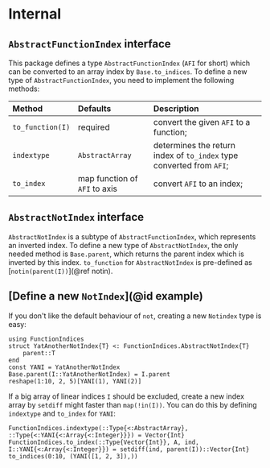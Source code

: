 # Internal

## `AbstractFunctionIndex` interface

This package defines a type `AbstractFunctionIndex` (`AFI` for short) which can be converted to an array index by `Base.to_indices`. To define a new type of `AbstractFunctionIndex`, you need to implement the following methods:

| Method | Defaults | Description |
| :----- | :------- | :---------- |
| `to_function(I)` | required | convert the given `AFI` to a function; |
| `indextype` | `AbstractArray` | determines the return index of `to_index` type converted from `AFI`; |
| `to_index` | map function of `AFI` to axis | convert `AFI` to an index; |

## `AbstractNotIndex` interface

`AbstractNotIndex` is a subtype of `AbstractFunctionIndex`, which represents an inverted index.
To define a new type of `AbstractNotIndex`, the only needed method is `Base.parent`,
which returns the parent index which is inverted by this index.
`to_function` for `AbstractNotIndex` is pre-defined as [`notin(parent(I))`](@ref notin).

## [Define a new `NotIndex`](@id example)

If you don't like the default behaviour of `not`, creating a new `Notindex` type is easy:

```@example new-not
using FunctionIndices
struct YatAnotherNotIndex{T} <: FunctionIndices.AbstractNotIndex{T}
    parent::T
end
const YANI = YatAnotherNotIndex
Base.parent(I::YatAnotherNotIndex) = I.parent
reshape(1:10, 2, 5)[YANI(1), YANI(2)]
```

If a big array of linear indices `I` should be excluded,
create a new index array by `setdiff` might faster than `map(!in(I))`.
You can do this by defining `indextype` and `to_index` for `YANI`:

```@example new-not
FunctionIndices.indextype(::Type{<:AbstractArray}, ::Type{<:YANI{<:Array{<:Integer}}}) = Vector{Int}
FunctionIndices.to_index(::Type{Vector{Int}}, A, ind, I::YANI{<:Array{<:Integer}}) = setdiff(ind, parent(I))::Vector{Int}
to_indices(0:10, (YANI([1, 2, 3]),))
```
